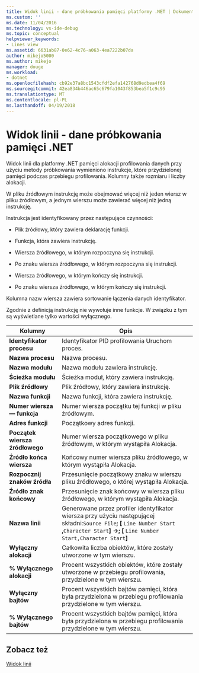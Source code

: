 ```yaml
---
title: Widok linii - dane próbkowania pamięci platformy .NET | Dokumentacja firmy Microsoft
ms.custom: ''
ms.date: 11/04/2016
ms.technology: vs-ide-debug
ms.topic: conceptual
helpviewer_keywords:
- Lines view
ms.assetid: 6631ab87-0e62-4c76-a063-4ea7222b07da
author: mikejo5000
ms.author: mikejo
manager: douge
ms.workload:
- dotnet
ms.openlocfilehash: cb92e37a8bc1543cfdf2efa142768d9edbea4f69
ms.sourcegitcommit: 42ea834b446ac65c679fa1043f853bea5f1c9c95
ms.translationtype: MT
ms.contentlocale: pl-PL
ms.lasthandoff: 04/19/2018
---
```

# <a name="lines-view---net-memory-sampling-data"></a>Widok linii - dane próbkowania pamięci .NET
Widok linii dla platformy .NET pamięci alokacji profilowania danych przy użyciu metody próbkowania wymieniono instrukcje, które przydzielonej pamięci podczas przebiegu profilowania. Kolumny także rozmiaru i liczby alokacji.  
  
 W pliku źródłowym instrukcję może obejmować więcej niż jeden wiersz w pliku źródłowym, a jednym wierszu może zawierać więcej niż jedną instrukcję.  
  
 Instrukcja jest identyfikowany przez następujące czynności:  
  
-   Plik źródłowy, który zawiera deklarację funkcji.  
  
-   Funkcja, która zawiera instrukcję.  
  
-   Wiersza źródłowego, w którym rozpoczyna się instrukcji.  
  
-   Po znaku wiersza źródłowego, w którym rozpoczyna się instrukcji.  
  
-   Wiersza źródłowego, w którym kończy się instrukcji.  
  
-   Po znaku wiersza źródłowego, w którym kończy się instrukcji.  
  
 Kolumna nazw wiersza zawiera sortowanie łączenia danych identyfikator.  
  
 Zgodnie z definicją instrukcję nie wywołuje inne funkcje. W związku z tym są wyświetlane tylko wartości wyłącznego.  
  
|Kolumny|Opis|  
|------------|-----------------|  
|**Identyfikator procesu**|Identyfikator PID profilowania Uruchom proces.|  
|**Nazwa procesu**|Nazwa procesu.|  
|**Nazwa modułu**|Nazwa modułu zawiera instrukcję.|  
|**Ścieżka modułu**|Ścieżka moduł, który zawiera instrukcję.|  
|**Plik źródłowy**|Plik źródłowy, który zawiera instrukcję.|  
|**Nazwa funkcji**|Nazwa funkcji, która zawiera instrukcję.|  
|**Numer wiersza — funkcja**|Numer wiersza początku tej funkcji w pliku źródłowym.|  
|**Adres funkcji**|Początkowy adres funkcji.|  
|**Początek wiersza źródłowego**|Numer wiersza początkowego w pliku źródłowym, w którym wystąpiła Alokacja.|  
|**Źródło końca wiersza**|Końcowy numer wiersza pliku źródłowego, w którym wystąpiła Alokacja.|  
|**Rozpocznij znaków źródła**|Przesunięcie początkowy znaku w wierszu pliku źródłowego, o której wystąpiła Alokacja.|  
|**Źródło znak końcowy**|Przesunięcie znak końcowy w wiersza pliku źródłowego, w którym wystąpiła Alokacja.|  
|**Nazwa linii**|Generowane przez profiler identyfikator wiersza przy użyciu następującej składni:`Source File`**; [**  `Line Number Start` **,**`Character Start`**] ->; [** `Line Number Start,Character Start`**]**|  
|**Wyłączny alokacji**|Całkowita liczba obiektów, które zostały utworzone w tym wierszu.|  
|**% Wyłącznego alokacji**|Procent wszystkich obiektów, które zostały utworzone w przebiegu profilowania, przydzielone w tym wierszu.|  
|**Wyłączny bajtów**|Procent wszystkich bajtów pamięci, która była przydzielona w przebiegu profilowania przydzielone w tym wierszu.|  
|**% Wyłącznego bajtów**|Procent wszystkich bajtów pamięci, która była przydzielona w przebiegu profilowania przydzielone w tym wierszu.|  
  
## <a name="see-also"></a>Zobacz też  
 [Widok linii](../profiling/lines-view-sampling-data.md)